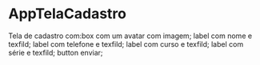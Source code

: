 # AppTelaCadastro
 Tela de cadastro com:box com um avatar com imagem; label com nome e texfild; label com telefone e texfild; label com curso e texfild; label com série e texfild; button enviar;
